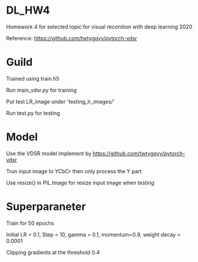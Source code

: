 # DL_HW4
Homework 4 for selected topic for visual reconition with deep learning 2020

Reference: https://github.com/twtygqyy/pytorch-vdsr

# Guild
Trained using train.h5

Run main_vdsr.py for training


Put test LR_image under 'testing_lr_images/'

Run test.py for testing

# Model
Use the VDSR model implement by https://github.com/twtygqyy/pytorch-vdsr

Trun input image to YCbCr then only process the Y part

Use resize() in PIL.Image for resize input image when testing

# Superparaneter
Train for 50 epochs

Initial LR = 0.1,
Step = 10,
gamma = 0.1,
momentum=0.9,
weight decay = 0.0001

Clipping gradients at the threshold 0.4

